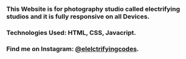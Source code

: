 ### This Website is for photography studio called electrifying studios and it is fully responsive on all Devices.

### Technologies Used: HTML, CSS, Javacript.

### Find me on Instagram: [@elelctrifyingcodes][instagram].

[instagram]: https://www.instagram.com/electrifyingcodes